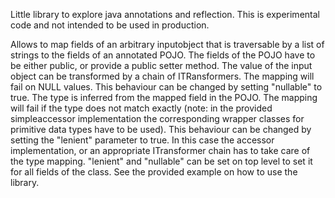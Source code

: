 Little library to explore java annotations and reflection. This is experimental code and not intended to be used in production.

Allows to map fields of an arbitrary inputobject that is traversable by a list of strings to the fields of an annotated POJO.
The fields of the POJO have to be either public, or provide a public setter method.
The value of the input object can be transformed by a chain of ITRansformers. 
The mapping will fail on NULL values. This behaviour can be changed by setting "nullable" to true.
The type is inferred from the mapped field in the POJO. The mapping will fail if the type does not match exactly (note: in the provided simpleaccessor implementation the corresponding wrapper classes for primitive data types have to be used). This behaviour can be changed by setting the "lenient" parameter to true. In this case the accessor implementation, or an appropriate ITransformer chain has to take care of the type mapping.
"lenient" and "nullable" can be set on top level to set it for all fields of the class.
See the provided example on how to use the library.
